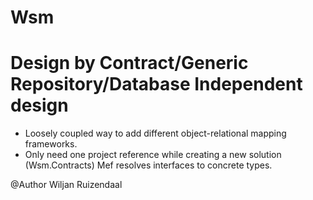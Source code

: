 # Wsm
# Design by Contract/Generic Repository/Database Independent design

- Loosely coupled way to add different object-relational mapping frameworks. 
- Only need one project reference while creating a new solution (Wsm.Contracts) Mef resolves interfaces to concrete types.


@Author Wiljan Ruizendaal
